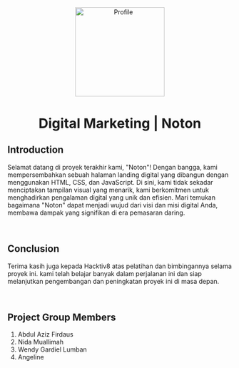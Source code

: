  <div align="center">
  <a href="https://www.figma.com/file/62wHY8gvihIDNUFnZVrvKn/Marketing-Landing-Page-Free-Ui-(Community)?type=design&node-id=21%3A19&mode=design&t=Al4pInAbZ3mppTnO-1">
    <img src="https://github.com/whend12/Hacktiv-Finpro/assets/119909214/6b691c88-4fb2-45d3-95ef-722b39d60935" alt="Profile" width="200">
  </a>
  <h2 style="font-size:30px;" align="center">
    <strong>
      <span>Digital Marketing | Noton</span>
    </strong>
  </h2>
</div>

## Introduction

Selamat datang di proyek terakhir kami, "Noton"! Dengan bangga, kami mempersembahkan sebuah halaman landing digital yang dibangun dengan menggunakan HTML, CSS, dan JavaScript. Di sini, kami tidak sekadar menciptakan tampilan visual yang menarik, kami berkomitmen untuk menghadirkan pengalaman digital yang unik dan efisien. Mari temukan bagaimana "Noton" dapat menjadi wujud dari visi dan misi digital Anda, membawa dampak yang signifikan di era pemasaran daring.

<br>

## Conclusion

Terima kasih juga kepada Hacktiv8 atas pelatihan dan bimbingannya selama proyek ini. kami telah belajar banyak dalam perjalanan ini dan siap melanjutkan pengembangan dan peningkatan proyek ini di masa depan.

<br>

## **Project Group Members**

1. Abdul Aziz Firdaus
2. Nida Muallimah
3. Wendy Gardiel Lumban
4. Angeline
